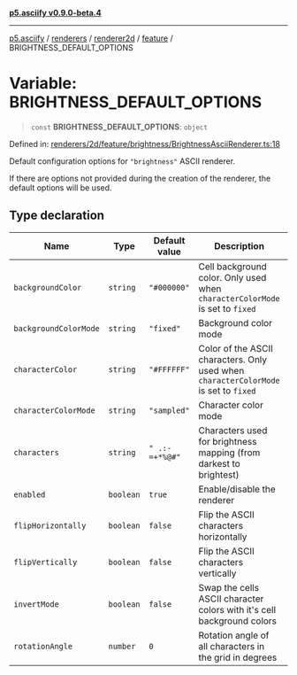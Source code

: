 [**p5.asciify v0.9.0-beta.4**](../../../../../../../../README.md)

***

[p5.asciify](../../../../../../../../README.md) / [renderers](../../../../../README.md) / [renderer2d](../../../README.md) / [feature](../README.md) / BRIGHTNESS\_DEFAULT\_OPTIONS

# Variable: BRIGHTNESS\_DEFAULT\_OPTIONS

> `const` **BRIGHTNESS\_DEFAULT\_OPTIONS**: `object`

Defined in: [renderers/2d/feature/brightness/BrightnessAsciiRenderer.ts:18](https://github.com/humanbydefinition/p5.asciify/blob/efa13807f031eb411bb838accfe71654ff0d9825/src/lib/renderers/2d/feature/brightness/BrightnessAsciiRenderer.ts#L18)

Default configuration options for `"brightness"` ASCII renderer. 

If there are options not provided during the creation of the renderer, the default options will be used.

## Type declaration

| Name | Type | Default value | Description | Defined in |
| ------ | ------ | ------ | ------ | ------ |
| <a id="backgroundcolor"></a> `backgroundColor` | `string` | `"#000000"` | Cell background color. Only used when `characterColorMode` is set to `fixed` | [renderers/2d/feature/brightness/BrightnessAsciiRenderer.ts:28](https://github.com/humanbydefinition/p5.asciify/blob/efa13807f031eb411bb838accfe71654ff0d9825/src/lib/renderers/2d/feature/brightness/BrightnessAsciiRenderer.ts#L28) |
| <a id="backgroundcolormode"></a> `backgroundColorMode` | `string` | `"fixed"` | Background color mode | [renderers/2d/feature/brightness/BrightnessAsciiRenderer.ts:30](https://github.com/humanbydefinition/p5.asciify/blob/efa13807f031eb411bb838accfe71654ff0d9825/src/lib/renderers/2d/feature/brightness/BrightnessAsciiRenderer.ts#L30) |
| <a id="charactercolor"></a> `characterColor` | `string` | `"#FFFFFF"` | Color of the ASCII characters. Only used when `characterColorMode` is set to `fixed` | [renderers/2d/feature/brightness/BrightnessAsciiRenderer.ts:24](https://github.com/humanbydefinition/p5.asciify/blob/efa13807f031eb411bb838accfe71654ff0d9825/src/lib/renderers/2d/feature/brightness/BrightnessAsciiRenderer.ts#L24) |
| <a id="charactercolormode"></a> `characterColorMode` | `string` | `"sampled"` | Character color mode | [renderers/2d/feature/brightness/BrightnessAsciiRenderer.ts:26](https://github.com/humanbydefinition/p5.asciify/blob/efa13807f031eb411bb838accfe71654ff0d9825/src/lib/renderers/2d/feature/brightness/BrightnessAsciiRenderer.ts#L26) |
| <a id="characters"></a> `characters` | `string` | `" .:-=+*%@#"` | Characters used for brightness mapping (from darkest to brightest) | [renderers/2d/feature/brightness/BrightnessAsciiRenderer.ts:22](https://github.com/humanbydefinition/p5.asciify/blob/efa13807f031eb411bb838accfe71654ff0d9825/src/lib/renderers/2d/feature/brightness/BrightnessAsciiRenderer.ts#L22) |
| <a id="enabled"></a> `enabled` | `boolean` | `true` | Enable/disable the renderer | [renderers/2d/feature/brightness/BrightnessAsciiRenderer.ts:20](https://github.com/humanbydefinition/p5.asciify/blob/efa13807f031eb411bb838accfe71654ff0d9825/src/lib/renderers/2d/feature/brightness/BrightnessAsciiRenderer.ts#L20) |
| <a id="fliphorizontally"></a> `flipHorizontally` | `boolean` | `false` | Flip the ASCII characters horizontally | [renderers/2d/feature/brightness/BrightnessAsciiRenderer.ts:36](https://github.com/humanbydefinition/p5.asciify/blob/efa13807f031eb411bb838accfe71654ff0d9825/src/lib/renderers/2d/feature/brightness/BrightnessAsciiRenderer.ts#L36) |
| <a id="flipvertically"></a> `flipVertically` | `boolean` | `false` | Flip the ASCII characters vertically | [renderers/2d/feature/brightness/BrightnessAsciiRenderer.ts:38](https://github.com/humanbydefinition/p5.asciify/blob/efa13807f031eb411bb838accfe71654ff0d9825/src/lib/renderers/2d/feature/brightness/BrightnessAsciiRenderer.ts#L38) |
| <a id="invertmode"></a> `invertMode` | `boolean` | `false` | Swap the cells ASCII character colors with it's cell background colors | [renderers/2d/feature/brightness/BrightnessAsciiRenderer.ts:32](https://github.com/humanbydefinition/p5.asciify/blob/efa13807f031eb411bb838accfe71654ff0d9825/src/lib/renderers/2d/feature/brightness/BrightnessAsciiRenderer.ts#L32) |
| <a id="rotationangle"></a> `rotationAngle` | `number` | `0` | Rotation angle of all characters in the grid in degrees | [renderers/2d/feature/brightness/BrightnessAsciiRenderer.ts:34](https://github.com/humanbydefinition/p5.asciify/blob/efa13807f031eb411bb838accfe71654ff0d9825/src/lib/renderers/2d/feature/brightness/BrightnessAsciiRenderer.ts#L34) |
